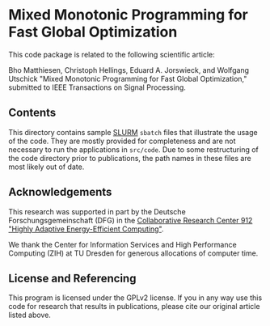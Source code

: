 Mixed Monotonic Programming for Fast Global Optimization
==================

This code package is related to the following scientific article:

Bho Matthiesen, Christoph Hellings, Eduard A. Jorswieck, and Wolfgang Utschick "Mixed Monotonic Programming for Fast Global Optimization," submitted to IEEE Transactions on Signal Processing.


## Contents

This directory contains sample [SLURM](https://www.schedmd.com/) `sbatch` files that illustrate the usage of the code. They are mostly provided for completeness and are not necessary to run the applications in `src/code`. Due to some restructuring of the code directory prior to publications, the path names in these files are most likely out of date.

## Acknowledgements

This research was supported in part by the Deutsche Forschungsgemeinschaft (DFG) in the [Collaborative Research Center 912 "Highly Adaptive Energy-Efficient Computing"](https://tu-dresden.de/ing/forschung/sfb912).

We thank the Center for Information Services and High Performance Computing (ZIH) at TU Dresden for generous allocations of computer time.


## License and Referencing

This program is licensed under the GPLv2 license. If you in any way use this code for research that results in publications, please cite our original article listed above.

